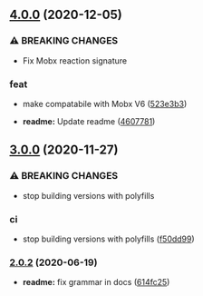 ## [4.0.0](https://github.com/ivandotv/mobx-collection-watch/compare/v3.0.0...v4.0.0) (2020-12-05)


### ⚠ BREAKING CHANGES

* Fix Mobx reaction signature

### feat

* make compatabile with Mobx V6 ([523e3b3](https://github.com/ivandotv/mobx-collection-watch/commit/523e3b38c49b3702dd49cd674378086d07a03afe))


* **readme:** Update readme ([4607781](https://github.com/ivandotv/mobx-collection-watch/commit/460778110ba4f507a4c86718d9a383a69cea6cac))

## [3.0.0](https://github.com/ivandotv/mobx-collection-watch/compare/v2.4.0...v3.0.0) (2020-11-27)


### ⚠ BREAKING CHANGES

* stop building versions with polyfills

### ci

* stop building versions with polyfills ([f50dd99](https://github.com/ivandotv/mobx-collection-watch/commit/f50dd990e61194ad661a80d8bcbbe5f38428817c))

### [2.0.2](https://github.com/ivandotv/mobx-collection-watch/compare/v2.0.1...v2.0.2) (2020-06-19)


* **readme:** fix grammar in docs ([614fc25](https://github.com/ivandotv/mobx-collection-watch/commit/614fc25c2008556ab010832fe86a58e64489efd6))
